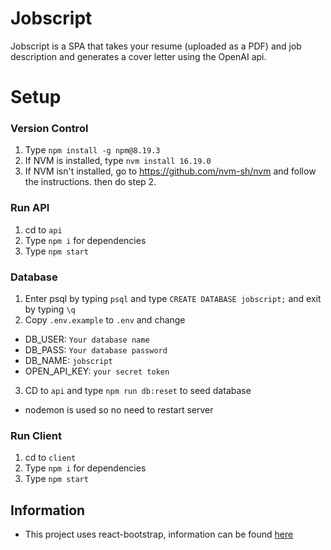 # Jobscript

Jobscript is a SPA that takes your resume (uploaded as a PDF) and job description and generates a cover letter using the OpenAI api.

# Setup

### Version Control

1. Type `npm install -g npm@8.19.3`
2. If NVM is installed, type `nvm install 16.19.0`
3. If NVM isn't installed, go to https://github.com/nvm-sh/nvm and follow the instructions. then do step 2.

### Run API

1. cd to `api`
2. Type `npm i` for dependencies
3. Type `npm start`

### Database

1. Enter psql by typing `psql` and type `CREATE DATABASE jobscript;` and exit by typing `\q`
2. Copy `.env.example` to `.env` and change

- DB_USER: `Your database name`
- DB_PASS: `Your database password`
- DB_NAME: `jobscript`
- OPEN_API_KEY: `your secret token`

3. CD to `api` and type `npm run db:reset` to seed database

- nodemon is used so no need to restart server

### Run Client

1. cd to `client`
2. Type `npm i` for dependencies
3. Type `npm start`

## Information

- This project uses react-bootstrap, information can be found [here](https://react-bootstrap.github.io/getting-started/introduction/)
